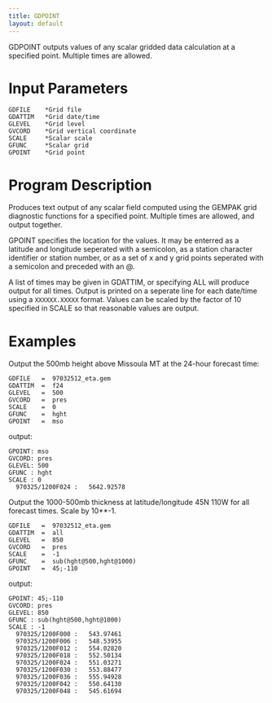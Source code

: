 ```yaml
---
title: GDPOINT
layout: default
---
```


GDPOINT outputs values of any scalar gridded data calculation at a 
   specified point.  Multiple times are allowed.


# Input Parameters
 
	GDFILE    *Grid file
	GDATTIM   *Grid date/time
	GLEVEL    *Grid level
	GVCORD    *Grid vertical coordinate
	SCALE     *Scalar scale
	GFUNC     *Scalar grid
	GPOINT    *Grid point
 
 
# Program Description

Produces text output of any scalar field computed using the 
GEMPAK grid diagnostic functions for a specified point. Multiple times are allowed, and output together.

GPOINT specifies the location for the values.  It may be
enterred as a latitude and longitude seperated with a semicolon,
as a station character identifier or station number, or as a
set of x and y grid points seperated with a semicolon and
preceded with an @.  

A list of times may be given in GDATTIM, or specifying ALL
will produce output for all times.  Output is printed on
a seperate line for each date/time using a `XXXXXX.XXXXX` format.
Values can be scaled by the factor of 10 specified in SCALE
so that reasonable values are output.

 
# Examples
 
Output the 500mb height above Missoula MT at the 24-hour
    forecast time:
    
	GDFILE	 =  97032512_eta.gem
	GDATTIM	 =  f24
	GLEVEL	 =  500
	GVCORD	 =  pres
	SCALE	 =  0
	GFUNC	 =  hght
	GPOINT   =  mso
	
output:
	
	GPOINT: mso
	GVCORD: pres
	GLEVEL: 500
	GFUNC : hght
	SCALE : 0
      970325/1200F024 :   5642.92578

Output the 1000-500mb thickness at latitude/longitude
    45N 110W for all forecast times.  Scale by 10**-1.
    
	GDFILE	 =  97032512_eta.gem
	GDATTIM	 =  all
	GLEVEL	 =  850
	GVCORD	 =  pres
	SCALE	 =  -1   
	GFUNC	 =  sub(hght@500,hght@1000)
	GPOINT   =  45;-110

output:
	
	GPOINT: 45;-110
	GVCORD: pres
	GLEVEL: 850
	GFUNC : sub(hght@500,hght@1000)
	SCALE : -1
      970325/1200F000 :   543.97461
      970325/1200F006 :   548.53955
      970325/1200F012 :   554.02820
      970325/1200F018 :   552.50134
      970325/1200F024 :   551.03271
      970325/1200F030 :   553.88477
      970325/1200F036 :   555.94928
      970325/1200F042 :   550.64130
      970325/1200F048 :   545.61694
  

